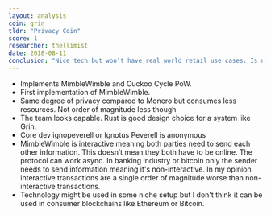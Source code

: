```yaml
---
layout: analysis
coin: grin
tldr: "Privacy Coin"
score: 1
researcher: thellimist
date: 2018-08-11
conclusion: "Nice tech but won’t have real world retail use cases. Is not 10x better than Monero thus can’t win consumer private transactions market."
---
```


- Implements MimbleWimble and Cuckoo Cycle PoW.
- First implementation of MimbleWimble. 
- Same degree of privacy compared to Monero but consumes less resources. Not order of magnitude less though
- The team looks capable. Rust is good design choice for a system like Grin. 
- Core dev ignopeverell or Ignotus Peverell is anonymous
- MimbleWimble is interactive meaning both parties need to send each other information. This doesn’t mean they both have to be online. The protocol can work async. In banking industry or bitcoin only the sender needs to send information meaning it's non-interactive. In my opinion interactive transactions are a single order of magnitude worse than non-interactive transactions.
- Technology might be used in some niche setup but I don't think it can be used in consumer blockchains like Ethereum or Bitcoin.
